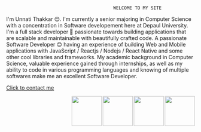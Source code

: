                                             WELCOME TO MY SITE
<body>                                         
<p>I'm Unnati Thakkar 😊. I'm currently a senior majoring in Computer Science with a concentration in Software developement here at Depaul University. I'm a full stack developer 🚀 passionate towards building applications that are scalable and maintainable with beautifully crafted code. 
A passionate Software Developer 😍 having an experience of building Web and Mobile applications with JavaScript / Reactjs / Nodejs / React Native and some other cool libraries and frameworks. My academic background in Computer Science, valuable experience gained through internships, as well as my ability to code in various programming languages and knowing of multiple softwares make me an excellent Software Developer. </p>
<a href="mailto:unnati2810@gmail.com"> Click to contact me</a>

<p>
<a href="https://www.linkedin.com/in/unnati-t-7b2953135/">
<img border="0" alt="" src="unnati1028.github.io/linkedIN.png" width="80" height="80" align="right">
</a>
<a href="https://www.github.com/unnati1028">
<img border="0" alt="" src="unnati1028.github.io/github.png" width="80" height="80" align="right">
</a>
<a href="unnati1028.github.io/Resume.pdf">
<img border="0" alt="" src="unnati1028.github.io/resume-icon-png-19036.png" width="80" height="80" align="right">
</a>
 <a href="mailto:unnati2810@gmail.com">
 <img border="0" alt="" src="unnati1028.github.io/email.png" width="80" height="80" align="right">
 </a>
</p>
</body>
